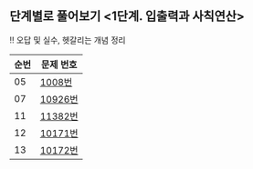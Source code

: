 <h2>단계별로 풀어보기 <1단계. 입출력과 사칙연산> </h2>

‼️ 오답 및 실수, 헷갈리는 개념 정리 <br>


|순번|문제 번호|
|------|---|
|05|<a href="https://www.acmicpc.net/problem/1008">1008번</a>|
|07|<a href="https://www.acmicpc.net/problem/10926">10926번</a>|
|11|<a href="https://www.acmicpc.net/problem/11382">11382번</a>|
|12|<a href="https://www.acmicpc.net/problem/10171">10171번</a>|
|13|<a href="https://www.acmicpc.net/problem/10172">10172번</a>|
